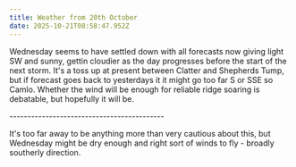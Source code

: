 ```yaml
---
title: Weather from 20th October
date: 2025-10-21T08:58:47.952Z
---
```

Wednesday seems to have settled down with all forecasts now giving light SW and sunny, gettin cloudier as the day progresses before the start of the next storm.  It's a toss up at present between Clatter and Shepherds Tump, but if forecast goes back to yesterdays it it might go too far S or SSE so Camlo.  Whether the wind will be enough for reliable ridge soaring is debatable, but hopefully it will be.

\-------------------------------------------

It's too far away to be anything more than very cautious about this, but Wednesday might be dry enough and right sort of winds to fly - broadly southerly direction.